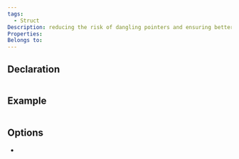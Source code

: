 ```yaml
---
tags:
  - Struct
Description: reducing the risk of dangling pointers and ensuring better memory management.
Properties: 
Belongs to:
---
```


## Declaration

```cpp

```

## Example

```cpp
```

## Options
- 